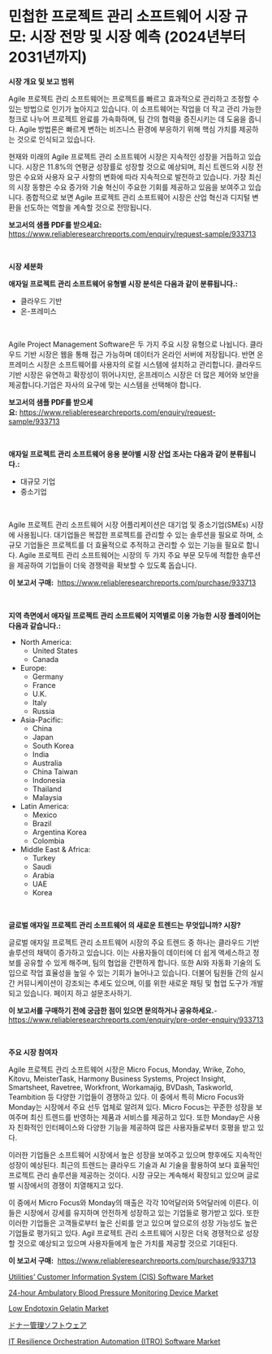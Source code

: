<p><h1>민첩한 프로젝트 관리 소프트웨어 시장 규모: 시장 전망 및 시장 예측 (2024년부터 2031년까지)</h1></p><p><strong>시장 개요 및 보고 범위</strong></p>
<p><p>Agile 프로젝트 관리 소프트웨어는 프로젝트를 빠르고 효과적으로 관리하고 조정할 수있는 방법으로 인기가 높아지고 있습니다. 이 소프트웨어는 작업을 더 작고 관리 가능한 청크로 나누어 프로젝트 완료를 가속화하며, 팀 간의 협력을 증진시키는 데 도움을 줍니다. Agile 방법론은 빠르게 변하는 비즈니스 환경에 부응하기 위해 핵심 가치를 제공하는 것으로 인식되고 있습니다.</p><p>현재와 미래의 Agile 프로젝트 관리 소프트웨어 시장은 지속적인 성장을 거듭하고 있습니다. 시장은 11.8%의 연평균 성장률로 성장할 것으로 예상되며, 최신 트렌드와 시장 전망은 수요와 사용자 요구 사항의 변화에 따라 지속적으로 발전하고 있습니다. 가장 최신의 시장 동향은 수요 증가와 기술 혁신이 주요한 기회를 제공하고 있음을 보여주고 있습니다. 종합적으로 보면 Agile 프로젝트 관리 소프트웨어 시장은 산업 혁신과 디지털 변환을 선도하는 역할을 계속할 것으로 전망됩니다.</p></p>
<p><strong>보고서의 샘플 PDF를 받으세요:</strong> <a href="https://www.reliableresearchreports.com/enquiry/request-sample/933713">https://www.reliableresearchreports.com/enquiry/request-sample/933713</a></p>
<p>&nbsp;</p>
<p><strong>시장 세분화</strong></p>
<p><strong>애자일 프로젝트 관리 소프트웨어 유형별 시장 분석은 다음과 같이 분류됩니다.:</strong></p>
<p><ul><li>클라우드 기반</li><li>온-프레미스</li></ul></p>
<p>&nbsp;</p>
<p><p>Agile Project Management Software은 두 가지 주요 시장 유형으로 나뉩니다. 클라우드 기반 시장은 웹을 통해 접근 가능하며 데이터가 온라인 서버에 저장됩니다. 반면 온프레미스 시장은 소프트웨어를 사용자의 로컬 시스템에 설치하고 관리합니다. 클라우드 기반 시장은 유연하고 확장성이 뛰어나지만, 온프레미스 시장은 더 많은 제어와 보안을 제공합니다.기업은 자사의 요구에 맞는 시스템을 선택해야 합니다.</p></p>
<p><strong>보고서의 샘플 PDF를 받으세요:</strong>&nbsp;<a href="https://www.reliableresearchreports.com/enquiry/request-sample/933713">https://www.reliableresearchreports.com/enquiry/request-sample/933713</a></p>
<p>&nbsp;</p>
<p><strong> 애자일 프로젝트 관리 소프트웨어 응용 분야별 시장 산업 조사는 다음과 같이 분류됩니다.:</strong></p>
<p><ul><li>대규모 기업</li><li>중소기업</li></ul></p>
<p>&nbsp;</p>
<p><p>Agile 프로젝트 관리 소프트웨어 시장 어플리케이션은 대기업 및 중소기업(SMEs) 시장에 사용됩니다. 대기업들은 복잡한 프로젝트를 관리할 수 있는 솔루션을 필요로 하며, 소규모 기업들은 프로젝트를 더 효율적으로 추적하고 관리할 수 있는 기능을 필요로 합니다. Agile 프로젝트 관리 소프트웨어는 시장의 두 가지 주요 부문 모두에 적합한 솔루션을 제공하여 기업들이 더욱 경쟁력을 확보할 수 있도록 돕습니다.</p></p>
<p><strong>이 보고서 구매:</strong>&nbsp; <a href="https://www.reliableresearchreports.com/purchase/933713">https://www.reliableresearchreports.com/purchase/933713</a></p>
<p>&nbsp;</p>
<p><strong>지역 측면에서 애자일 프로젝트 관리 소프트웨어 지역별로 이용 가능한 시장 플레이어는 다음과 같습니다.:</strong></p>
<p><ul>
    <li>
        North America:
        <ul>
            <li>United States</li>
            <li>Canada</li>
        </ul>
    </li>
    <li>
        Europe:
        <ul>
            <li>Germany</li>
            <li>France</li>
            <li>U.K.</li>
            <li>Italy</li>
            <li>Russia</li>
        </ul>
    </li>
    <li>
        Asia-Pacific:
        <ul>
            <li>China</li>
            <li>Japan</li>
            <li>South Korea</li>
            <li>India</li>
            <li>Australia</li>
            <li>China Taiwan</li>
            <li>Indonesia</li>
            <li>Thailand</li>
            <li>Malaysia</li>
        </ul>
    </li>
    <li>
        Latin America:
        <ul>
            <li>Mexico</li>
            <li>Brazil</li>
            <li>Argentina Korea</li>
            <li>Colombia</li>
        </ul>
    </li>
    <li>
        Middle East & Africa:
        <ul>
            <li>Turkey</li>
            <li>Saudi</li>
            <li>Arabia</li>
            <li>UAE</li>
            <li>Korea</li>
        </ul>
    </li>
    </ul></p>
<p>&nbsp;</p>
<p><strong>글로벌 애자일 프로젝트 관리 소프트웨어 의 새로운 트렌드는 무엇입니까? 시장?</strong></p>
<p><p>글로벌 애자일 프로젝트 관리 소프트웨어 시장의 주요 트렌드 중 하나는 클라우드 기반 솔루션의 채택이 증가하고 있습니다. 이는 사용자들이 데이터에 더 쉽게 액세스하고 정보를 공유할 수 있게 해주며, 팀의 협업을 간편하게 합니다. 또한 AI와 자동화 기술의 도입으로 작업 효율성을 높일 수 있는 기회가 늘어나고 있습니다. 더불어 팀원들 간의 실시간 커뮤니케이션이 강조되는 추세도 있으며, 이를 위한 새로운 채팅 및 협업 도구가 개발되고 있습니다. 페이지 하고 설문조사하기.</p></p>
<p><strong>이 보고서를 구매하기 전에 궁금한 점이 있으면 문의하거나 공유하세요.</strong>- <a href="https://www.reliableresearchreports.com/enquiry/pre-order-enquiry/933713">https://www.reliableresearchreports.com/enquiry/pre-order-enquiry/933713</a></p>
<p>&nbsp;</p>
<p><strong>주요 시장 참여자</strong></p>
<p><p>Agile 프로젝트 관리 소프트웨어 시장은 Micro Focus, Monday, Wrike, Zoho, Kitovu, MeisterTask, Harmony Business Systems, Project Insight, Smartsheet, Ravetree, Workfront, Workamajig, BVDash, Taskworld, Teambition 등 다양한 기업들이 경쟁하고 있다. 이 중에서 특히 Micro Focus와 Monday는 시장에서 주요 선두 업체로 알려져 있다. Micro Focus는 꾸준한 성장을 보여주며 최신 트렌드를 반영하는 제품과 서비스를 제공하고 있다. 또한 Monday은 사용자 친화적인 인터페이스와 다양한 기능을 제공하여 많은 사용자들로부터 호평을 받고 있다.</p><p>이러한 기업들은 소프트웨어 시장에서 높은 성장을 보여주고 있으며 향후에도 지속적인 성장이 예상된다. 최근의 트렌드는 클라우드 기술과 AI 기술을 활용하여 보다 효율적인 프로젝트 관리 솔루션을 제공하는 것이다. 시장 규모는 계속해서 확장되고 있으며 글로벌 시장에서의 경쟁이 치열해지고 있다.</p><p>이 중에서 Micro Focus와 Monday의 매출은 각각 10억달러와 5억달러에 이른다. 이들은 시장에서 강세를 유지하며 안전하게 성장하고 있는 기업들로 평가받고 있다. 또한 이러한 기업들은 고객들로부터 높은 신뢰를 얻고 있으며 앞으로의 성장 가능성도 높은 기업들로 평가되고 있다. Agil 프로젝트 관리 소프트웨어 시장은 더욱 경쟁적으로 성장할 것으로 예상되고 있으며 사용자들에게 높은 가치를 제공할 것으로 기대된다.</p></p>
<p><strong>이 보고서 구매:</strong>&nbsp;&nbsp;<a href="https://www.reliableresearchreports.com/purchase/933713">https://www.reliableresearchreports.com/purchase/933713</a></p>
<p><p><a href="https://github.com/sofayahoo2023/Market-Research-Report-List-3/blob/main/utilities-customer-information-system-cis-software-market.md">Utilities’ Customer Information System (CIS) Software Market</a></p><p><a href="https://funky-papaya-cf4.notion.site/24-hour-Ambulatory-Blood-Pressure-Monitoring-Device-Market-Research-Report-The-Key-To-Successful-Bu-fe29002253b241b4a30412db42b8b70f">24-hour Ambulatory Blood Pressure Monitoring Device Market</a></p><p><a href="https://view.publitas.com/reportprime-1/low-endotoxin-gelatin-market-size-and-examines-its-market-scope-with-a-primary-focus-on-growth-opportunities-and-forecasted-trends-spanning-from-2024-to-2031/">Low Endotoxin Gelatin Market</a></p><p><a href="https://github.com/vhemk0794148/Market-Research-Report-List-1/blob/main/1485098184082.md">ドナー管理ソフトウェア</a></p><p><a href="https://github.com/joannesouthgate/Market-Research-Report-List-2/blob/main/it-resilience-orchestration-automation-itro-software-market.md">IT Resilience Orchestration Automation (ITRO) Software Market</a></p></p>
